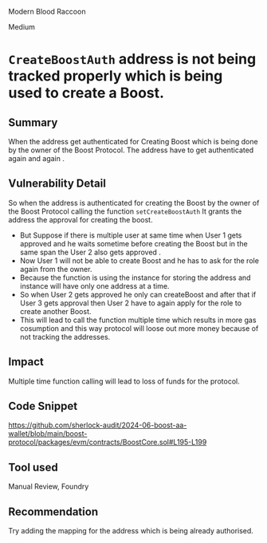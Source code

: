 Modern Blood Raccoon

Medium

# `CreateBoostAuth` address is not being tracked properly which is being used to create a Boost.

## Summary
When the address get authenticated for Creating Boost which is being done by the owner of the Boost Protocol. The address have to get authenticated again and again .

## Vulnerability Detail
So when the address is authenticated for creating the Boost by the owner of the Boost Protocol calling the function `setCreateBoostAuth` It grants the address the approval for creating the boost.
- But Suppose if there is multiple user at same time when User 1 gets approved and he waits sometime before creating the Boost but in the same span the User 2 also gets approved .
- Now User 1 will not be able to create Boost and he has to ask for the role again from the owner.
- Because the function is using the instance for storing the address and instance will have only one address at a time.
- So when User 2 gets approved he only can createBoost and after that if User 3 gets approval then User 2 have to again apply for the role to create another Boost.
- This will lead to call the function multiple time which results in more gas cosumption and this way protocol will loose out more money because of not tracking the addresses.

## Impact
Multiple time function calling will lead to loss of funds for the protocol.

## Code Snippet
https://github.com/sherlock-audit/2024-06-boost-aa-wallet/blob/main/boost-protocol/packages/evm/contracts/BoostCore.sol#L195-L199

## Tool used

Manual Review, Foundry

## Recommendation
Try adding the mapping for the address which is being already authorised.